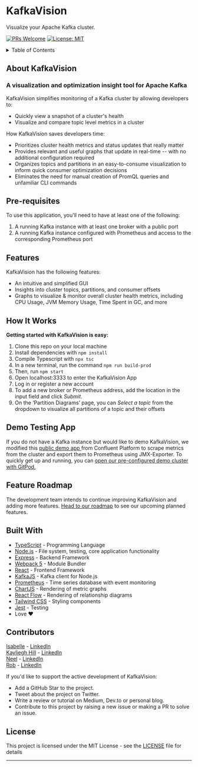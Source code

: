 # KafkaVision
Visualize your Apache Kafka cluster.

[![PRs Welcome](https://img.shields.io/badge/PRs-welcome-brightgreen.svg)](https://github.com/oslabs-beta/kafkavision/pulls)
[![License: MIT](https://img.shields.io/badge/License-MIT-yellow.svg)](https://github.com/oslabs-beta/reactron/LICENSE)

<details>
	<summary>Table of Contents</summary>

- [About KafkaVision](##About-KafkaVision)
- [Pre-requisites](##Pre-requisites)
- [Features](##Features)
- [How It Works](##How-It-Works)
- [Demo Testing App](##Demo-Testing-App)
- [Feature Roadmap](##Feature-Roadmap)
- [Contributors](##Contributors)
- [License](##License)
</details>


## About KafkaVision
### A visualization and optimization insight tool for Apache Kafka

KafkaVision simplifies monitoring of a Kafka cluster by allowing developers to:
- Quickly view a snapshot of a cluster's health
- Visualize and compare topic level metrics in a cluster

How KafkaVision saves developers time:
- Prioritizes cluster health metrics and status updates that really matter
- Provides relevant and useful graphs that update in real-time -- with no additional configuration required
- Organizes topics and partitions in an easy-to-consume visualization to inform quick consumer optimization decisions
- Eliminates the need for manual creation of PromQL queries and unfamiliar CLI commands


## Pre-requisites

To use this application, you'll need to have at least one of the following:

1. A running Kafka instance with at least one broker with a public port
2. A running Kafka instance configured with Prometheus and access to the corresponding Prometheus port

## Features

KafkaVision has the following features:

- An intuitive and simplified GUI
- Insights into cluster topics, partitions, and consumer offsets
- Graphs to visualize & monitor overall cluster health metrics, including CPU Usage, JVM Memory Usage, Time Spent in GC, and more

## How It Works

**Getting started with KafkaVision is easy:**

1. Clone this repo on your local machine
2. Install dependencies with `npm install`
3. Compile Typescript with `npx tsc`
4. In a new terminal, run the command `npm run build-prod`
5. Then, run `npm start`
6. Open localhost:3333 to enter the KafkaVision App
7. Log in or register a new account
8. To add a new broker or Prometheus address, add the location in the input field and click _Submit_.
9. On the ‘Partition Diagrams’ page, you can _Select a topic_ from the dropdown to visualize all partitions of a topic and their offsets

## Demo Testing App
If you do not have a Kafka instance but would like to demo KafkaVision, we modified this <a href="https://github.com/confluentinc/cp-demo" onclick="return ! window.open(this.href);">public demo app </a>from Confluent Platform to scrape metrics from the cluster and export them to Prometheus using JMX-Exporter. To quickly get up and running, you can <a href='https://kayhill-cpdemo-aki26esh1q7.ws-us38.gitpod.io/' onclick="return ! window.open(this.href);">open our pre-configured demo cluster with GitPod.</a>

## Feature Roadmap

The development team intends to continue improving KafkaVision and adding more features.
[Head to our roadmap](https://github.com/oslabs-beta/kafkavision/issues) to see our upcoming planned features.

## Built With
- [TypeScript](https://www.typescriptlang.org/) - Programming Language
- [Node.js](https://nodejs.org/en/) - File system, testing, core application functionality
- [Express](https://expressjs.com/) - Backend Framework
- [Webpack 5](https://webpack.js.org/) - Module Bundler
- [React](https://reactjs.org/) - Frontend Framework
- [KafkaJS](https://kafka.js.org/) - Kafka client for Node.js
- [Prometheus](https://prometheus.io/) - Time series database with event monitoring
- [ChartJS](https://www.chartjs.org/) - Rendering of metric graphs
- [React Flow](https://reactflow.dev/) - Rendering of relationship diagrams
- [Tailwind CSS](https://tailwindcss.com/) - Styling components
- [Jest](https://jestjs.io/) - Testing
- Love ❤️

## Contributors

[Isabelle](https://github.com/isabellesalvador) - [LinkedIn](https://www.linkedin.com/in/isabelle-salvador-605a67105/)
<br>
[Kayliegh Hill](https://github.com/kayhill) - [LinkedIn](https://www.linkedin.com/in/kayliegh-hill)
<br>
[Neel](https://github.com/nlakshman) - [LinkedIn](https://www.linkedin.com/in/neel-lakshman/)
<br>
[Rob](https://github.com/rfbeier) - [LinkedIn](https://www.linkedin.com/in/robert-beier-49795081)
<br>

If you'd like to support the active development of KafkaVision:

- Add a GitHub Star to the project.
- Tweet about the project on Twitter.
- Write a review or tutorial on Medium, Dev.to or personal blog.
- Contribute to this project by raising a new issue or making a PR to solve an issue.

## License
This project is licensed under the MIT License - see the [LICENSE](https://github.com/oslabs-beta/kafkavision/blob/dev/LICENSE) file for details
<hr>
